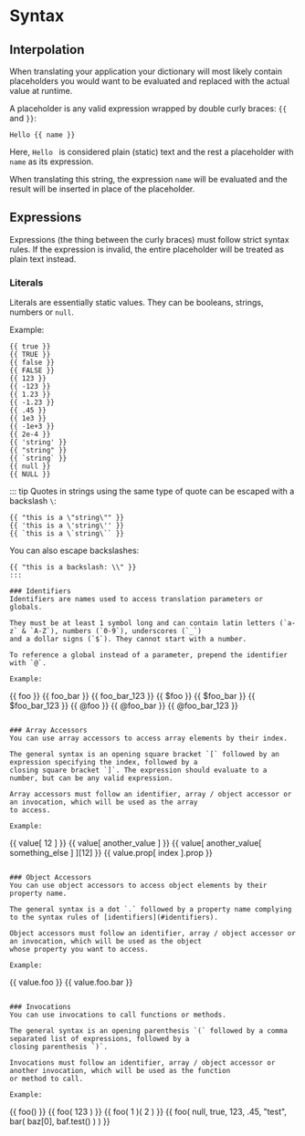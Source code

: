 # Syntax

## Interpolation
When translating your application your dictionary will most likely contain placeholders you would want to be evaluated
and replaced with the actual value at runtime.

A placeholder is any valid expression wrapped by double curly braces: `{{` and `}}`:

```
Hello {{ name }}
```

Here, `Hello ` is considered plain (static) text and the rest a placeholder with `name` as its expression.

When translating this string, the expression `name` will be evaluated and the result will be inserted in
place of the placeholder.

## Expressions
Expressions (the thing between the curly braces) must follow strict syntax rules. If the expression is invalid, the
entire placeholder will be treated as plain text instead.

### Literals
Literals are essentially static values. They can be booleans, strings, numbers or `null`.

Example:
```
{{ true }}
{{ TRUE }}
{{ false }}
{{ FALSE }}
{{ 123 }}
{{ -123 }}
{{ 1.23 }}
{{ -1.23 }}
{{ .45 }}
{{ 1e3 }}
{{ -1e+3 }}
{{ 2e-4 }}
{{ 'string' }}
{{ "string" }}
{{ `string` }}
{{ null }}
{{ NULL }}
```

::: tip
Quotes in strings using the same type of quote can be escaped with a backslash `\`:
```
{{ "this is a \"string\"" }}
{{ 'this is a \'string\'' }}
{{ `this is a \`string\`` }}
```

You can also escape backslashes:
```
{{ "this is a backslash: \\" }}
:::

### Identifiers
Identifiers are names used to access translation parameters or globals.

They must be at least 1 symbol long and can contain latin letters (`a-z` & `A-Z`), numbers (`0-9`), underscores (`_`)
and a dollar signs (`$`). They cannot start with a number.

To reference a global instead of a parameter, prepend the identifier with `@`.

Example:
```
{{ foo }}
{{ foo_bar }}
{{ foo_bar_123 }}
{{ $foo }}
{{ $foo_bar }}
{{ $foo_bar_123 }}
{{ @foo }}
{{ @foo_bar }}
{{ @foo_bar_123 }}
```

### Array Accessors
You can use array accessors to access array elements by their index.

The general syntax is an opening square bracket `[` followed by an expression specifying the index, followed by a
closing square bracket `]`. The expression should evaluate to a number, but can be any valid expression.

Array accessors must follow an identifier, array / object accessor or an invocation, which will be used as the array
to access.

Example:
```
{{ value[ 12 ] }}
{{ value[ another_value ] }}
{{ value[ another_value[ something_else ] ][12] }}
{{ value.prop[ index ].prop }}
```

### Object Accessors
You can use object accessors to access object elements by their property name.

The general syntax is a dot `.` followed by a property name complying to the syntax rules of [identifiers](#identifiers).

Object accessors must follow an identifier, array / object accessor or an invocation, which will be used as the object
whose property you want to access.

Example:
```
{{ value.foo }}
{{ value.foo.bar }}
```

### Invocations
You can use invocations to call functions or methods.

The general syntax is an opening parenthesis `(` followed by a comma separated list of expressions, followed by a
closing parenthesis `)`.

Invocations must follow an identifier, array / object accessor or another invocation, which will be used as the function
or method to call.

Example:
```
{{ foo() }}
{{ foo( 123 ) }}
{{ foo( 1 )( 2 ) }}
{{ foo( null, true, 123, .45, "test", bar( baz[0], baf.test() ) ) }}
```
